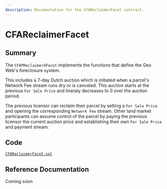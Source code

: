 ```yaml
---
description: Documentation for the CFAReclaimerFacet contract.
---
```


# CFAReclaimerFacet

## Summary

The `CFAPReclaimerdFacet` implements the functions that define the Geo Web's foreclosure system.

This includes a 7-day Dutch auction which is initiated when a parcel's Network Fee stream runs dry or is canceled. This auction starts at the previous `For Sale Price` and lineraly decreases to 0 over the auction period.&#x20;

The previous licensor can reclaim their parcel by setting a `For Sale Price` and opening the corresponding `Network Fee` stream. Other land market participants can assume control of the parcel by paying the previous licensor the current auction price and establishing their own `For Sale Price` and payment stream.

## Code

[`CFAReclaimerFacet.sol`](https://github.com/Geo-Web-Project/core-contracts/blob/main/contracts/pco-license/facets/CFAReclaimerFacet.sol)

## Reference Documentation

Coming soon
